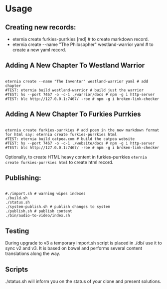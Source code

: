 # Usage

## Creating new records:

- eternia create furkies-purrkies [md] # to create markdown record.
- eternia create --name "The Philosopher" westland-warrior yaml # to create a new yaml record.

## Adding A New Chapter To Westland Warrior

```shell

eternia create --name "The Inventor" westland-warrior yaml # add chapter
#TEST: eternia build westland-warrior # build just the warrior
#TEST: hs --port 7467 -o -c-1 ./warrior/docs # npm -g i http-server
#TEST: blc http://127.0.0.1:7467/ -roe # npm -g i broken-link-checker

```

## Adding A New Chapter To Furkies Purrkies

```shell

eternia create furkies-purrkies # add poem in the new markdown format for html say: eternia create furkies-purrkies html
#TEST: eternia build catpea.com # build the catpea website
#TEST: hs --port 7467 -o -c-1 ./website/docs # npm -g i http-server
#TEST: blc http://127.0.0.1:7467/ -roe # npm -g i broken-link-checker

```

Optionally, to create HTML heavy content in furkies-purrkies ```eternia create furkies-purrkies html``` to create html record.


## Publishing:

```shell

#./import.sh # warning wipes indexes
./build.sh
./status.sh
./system-publish.sh # publish changes to system
./publish.sh # publish content
./bin/audio-to-video/index.sh

```

## Testing

During upgrade to v3 a temporary import.sh script is placed in ./db/ use it to sync v2 and v3.
It is based on bowel and performs several content translations along the way.

## Scripts

./status.sh will inform you on the status of your clone and present solutions.


[Eternia]: https://www.npmjs.com/package/eternia
